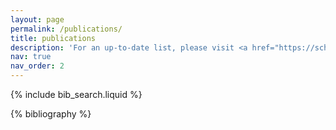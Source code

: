 ```yaml
---
layout: page
permalink: /publications/
title: publications
description: 'For an up-to-date list, please visit <a href="https://scholar.google.com/citations?user=0jzExeQAAAAJ&hl=en" target="_blank">Google Scholar</a>'
nav: true
nav_order: 2
---
```


<!-- _pages/publications.md -->

<!-- Bibsearch Feature -->

{% include bib_search.liquid %}

<div class="publications">

{% bibliography %}

</div>
